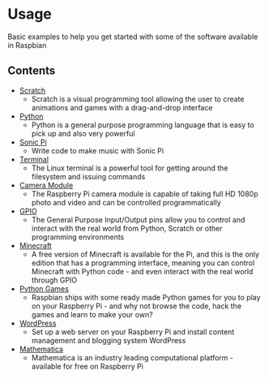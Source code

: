 # Usage

Basic examples to help you get started with some of the software available in Raspbian

## Contents

- [Scratch](scratch.md)
    - Scratch is a visual programming tool allowing the user to create animations and games with a drag-and-drop interface
- [Python](python.md)
    - Python is a general purpose programming language that is easy to pick up and also very powerful
- [Sonic Pi](sonic-pi.md)
    - Write code to make music with Sonic Pi
- [Terminal](terminal.md)
    - The Linux terminal is a powerful tool for getting around the filesystem and issuing commands
- [Camera Module](camera.md)
    -  The Raspberry Pi camera module is capable of taking full HD 1080p photo and video and can be controlled programmatically
- [GPIO](gpio.md)
    - The General Purpose Input/Output pins allow you to control and interact with the real world from Python, Scratch or other programming environments
- [Minecraft](minecraft.md)
    - A free version of Minecraft is available for the Pi, and this is the only edition that has a programming interface, meaning you can control Minecraft with Python code - and even interact with the real world through GPIO
- [Python Games](python-games.md)
    - Raspbian ships with some ready made Python games for you to play on your Raspberry Pi - and why not browse the code, hack the games and learn to make your own?
- [WordPress](wordpress.md)
    - Set up a web server on your Raspberry Pi and install content management and blogging system WordPress
- [Mathematica](mathematica.md)
    - Mathematica is an industry leading computational platform - available for free on Raspberry Pi
